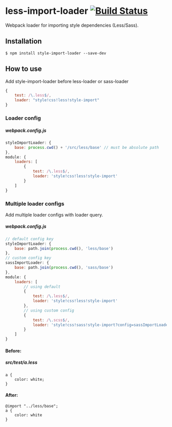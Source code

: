 # less-import-loader [![Build Status](https://travis-ci.org/lazabogdan/style-import-loader.svg?branch=master)](https://travis-ci.org/lazabogdan/style-import-loader)

Webpack loader for importing style dependencies (Less/Sass).

## Installation

```
$ npm install style-import-loader --save-dev
```

## How to use

Add style-import-loader before less-loader or sass-loader

```js
{
    test: /\.less$/,
    loader: "style!css!less!style-import"
}
```

### Loader config

##### webpack.config.js

```js
styleImportLoader: {
    base: process.cwd() + '/src/less/base' // must be absolute path
},
module: {
    loaders: [
        { 
            test: /\.less$/, 
            loader: 'style!css!less!style-import' 
        }
    ]
}
```

### Multiple loader configs

Add multiple loader configs with loader query.

##### webpack.config.js

```js
// default config key
styleImportLoader: {
    base: path.join(process.cwd(), 'less/base')
},
// custom config key
sassImportLoader: {
    base: path.join(process.cwd(), 'sass/base')
},
module: {
    loaders: [
        // using default
        { 
            test: /\.less$/, 
            loader: 'style!css!less!style-import' 
        },
        // using custom config
        { 
            test: /\.scss$/, 
            loader: 'style!css!sass!style-import?config=sassImportLoader' 
        }
    ]
}
```


#### Before:

##### src/test/a.less

```less
a {
    color: white;
}
```

#### After:

```less
@import "../less/base";
a {
    color: white
}
```
